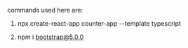 commands used here are:

1. npx create-react-app counter-app --template typescript

2. npm i bootstrap@5.0.0
